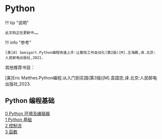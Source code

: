 # Python

!!! tip "说明"

    此文档正在更新中……

!!! info "参考"

    [美]Al Sweigart.Python编程快速上手:让繁琐工作自动化(第2版)[M].王海鹏,译.北京:人民邮电出版社,2021.

其他推荐书目：

[美]Eric Matthes.Python编程:从入门到实践(第3版)[M].袁国忠,译.北京:人民邮电出版社,2023.

## Python 编程基础

[0 Python 环境及编辑器](./basic/ch0.md)<br/>
[1 Python 基础](./basic/ch1.md)<br/>
[2 控制流](./basic/ch2.md)<br/>
[3 函数](./basic/ch3.md)